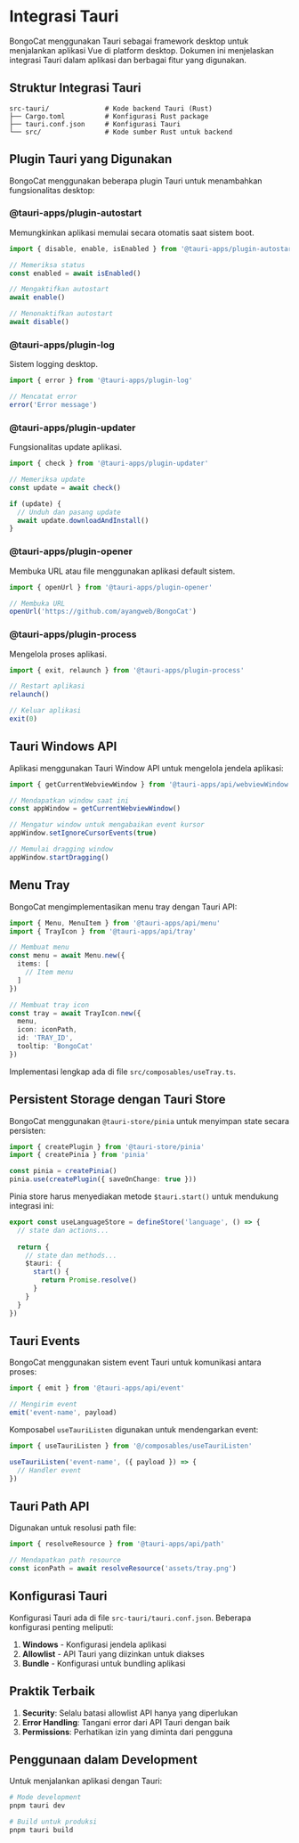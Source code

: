 # Integrasi Tauri

BongoCat menggunakan Tauri sebagai framework desktop untuk menjalankan aplikasi Vue di platform desktop. Dokumen ini menjelaskan integrasi Tauri dalam aplikasi dan berbagai fitur yang digunakan.

## Struktur Integrasi Tauri

```
src-tauri/              # Kode backend Tauri (Rust)
├── Cargo.toml          # Konfigurasi Rust package
├── tauri.conf.json     # Konfigurasi Tauri
└── src/                # Kode sumber Rust untuk backend
```

## Plugin Tauri yang Digunakan

BongoCat menggunakan beberapa plugin Tauri untuk menambahkan fungsionalitas desktop:

### @tauri-apps/plugin-autostart
Memungkinkan aplikasi memulai secara otomatis saat sistem boot.

```typescript
import { disable, enable, isEnabled } from '@tauri-apps/plugin-autostart'

// Memeriksa status
const enabled = await isEnabled()

// Mengaktifkan autostart
await enable()

// Menonaktifkan autostart
await disable()
```

### @tauri-apps/plugin-log
Sistem logging desktop.

```typescript
import { error } from '@tauri-apps/plugin-log'

// Mencatat error
error('Error message')
```

### @tauri-apps/plugin-updater
Fungsionalitas update aplikasi.

```typescript
import { check } from '@tauri-apps/plugin-updater'

// Memeriksa update
const update = await check()

if (update) {
  // Unduh dan pasang update
  await update.downloadAndInstall()
}
```

### @tauri-apps/plugin-opener
Membuka URL atau file menggunakan aplikasi default sistem.

```typescript
import { openUrl } from '@tauri-apps/plugin-opener'

// Membuka URL
openUrl('https://github.com/ayangweb/BongoCat')
```

### @tauri-apps/plugin-process
Mengelola proses aplikasi.

```typescript
import { exit, relaunch } from '@tauri-apps/plugin-process'

// Restart aplikasi
relaunch()

// Keluar aplikasi
exit(0)
```

## Tauri Windows API

Aplikasi menggunakan Tauri Window API untuk mengelola jendela aplikasi:

```typescript
import { getCurrentWebviewWindow } from '@tauri-apps/api/webviewWindow'

// Mendapatkan window saat ini
const appWindow = getCurrentWebviewWindow()

// Mengatur window untuk mengabaikan event kursor
appWindow.setIgnoreCursorEvents(true)

// Memulai dragging window
appWindow.startDragging()
```

## Menu Tray

BongoCat mengimplementasikan menu tray dengan Tauri API:

```typescript
import { Menu, MenuItem } from '@tauri-apps/api/menu'
import { TrayIcon } from '@tauri-apps/api/tray'

// Membuat menu
const menu = await Menu.new({
  items: [
    // Item menu
  ]
})

// Membuat tray icon
const tray = await TrayIcon.new({
  menu,
  icon: iconPath,
  id: 'TRAY_ID',
  tooltip: 'BongoCat'
})
```

Implementasi lengkap ada di file `src/composables/useTray.ts`.

## Persistent Storage dengan Tauri Store

BongoCat menggunakan `@tauri-store/pinia` untuk menyimpan state secara persisten:

```typescript
import { createPlugin } from '@tauri-store/pinia'
import { createPinia } from 'pinia'

const pinia = createPinia()
pinia.use(createPlugin({ saveOnChange: true }))
```

Pinia store harus menyediakan metode `$tauri.start()` untuk mendukung integrasi ini:

```typescript
export const useLanguageStore = defineStore('language', () => {
  // state dan actions...
  
  return {
    // state dan methods...
    $tauri: {
      start() {
        return Promise.resolve()
      }
    }
  }
})
```

## Tauri Events

BongoCat menggunakan sistem event Tauri untuk komunikasi antara proses:

```typescript
import { emit } from '@tauri-apps/api/event'

// Mengirim event
emit('event-name', payload)
```

Komposabel `useTauriListen` digunakan untuk mendengarkan event:

```typescript
import { useTauriListen } from '@/composables/useTauriListen'

useTauriListen('event-name', ({ payload }) => {
  // Handler event
})
```

## Tauri Path API

Digunakan untuk resolusi path file:

```typescript
import { resolveResource } from '@tauri-apps/api/path'

// Mendapatkan path resource
const iconPath = await resolveResource('assets/tray.png')
```

## Konfigurasi Tauri

Konfigurasi Tauri ada di file `src-tauri/tauri.conf.json`. Beberapa konfigurasi penting meliputi:

1. **Windows** - Konfigurasi jendela aplikasi
2. **Allowlist** - API Tauri yang diizinkan untuk diakses
3. **Bundle** - Konfigurasi untuk bundling aplikasi

## Praktik Terbaik

1. **Security**: Selalu batasi allowlist API hanya yang diperlukan
2. **Error Handling**: Tangani error dari API Tauri dengan baik
3. **Permissions**: Perhatikan izin yang diminta dari pengguna

## Penggunaan dalam Development

Untuk menjalankan aplikasi dengan Tauri:

```bash
# Mode development
pnpm tauri dev

# Build untuk produksi
pnpm tauri build
``` 